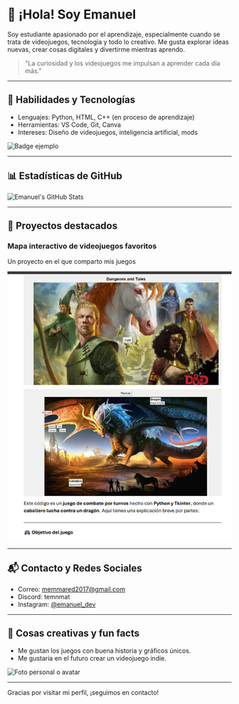 # 👋 ¡Hola! Soy Emanuel

Soy estudiante apasionado por el aprendizaje, especialmente cuando se trata de videojuegos, tecnología y todo lo creativo. Me gusta explorar ideas nuevas, crear cosas digitales y divertirme mientras aprendo.

> "La curiosidad y los videojuegos me impulsan a aprender cada día más."

---

## 🎯 Habilidades y Tecnologías

- Lenguajes: Python, HTML, C++ (en proceso de aprendizaje)
- Herramientas: VS Code, Git, Canva
- Intereses: Diseño de videojuegos, inteligencia artificial, mods

![Badge ejemplo](https://img.shields.io/badge/Estudiante%20Curioso-Aprendiendo%20cada%20día-blue)

---

## 📊 Estadísticas de GitHub

![Emanuel's GitHub Stats](https://github-readme-stats.vercel.app/api?username=Emanuel17138&show_icons=true&theme=tokyonight)

---

## 📂 Proyectos destacados

### Mapa interactivo de videojuegos favoritos
Un proyecto en el que comparto mis juegos

![Proyecto videojuego](videojuego_proyecto.jpg)

---

## 📬 Contacto y Redes Sociales

- Correo: memmared2017@gmail.com
- Discord: temnmat
- Instagram: [@emanuel_dev](https://instagram.com/t_menma_t)

---

## 🎨 Cosas creativas y fun facts

- Me gustan los juegos con buena historia y gráficos únicos.
- Me gustaría en el futuro crear un videojuego indie.

![Foto personal o avatar](yo_avatar.jpg)

---

Gracias por visitar mi perfil, ¡seguimos en contacto!
